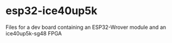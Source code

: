 # esp32-ice40up5k
Files for a dev board containing an ESP32-Wrover module and an ice40up5k-sg48 FPGA
